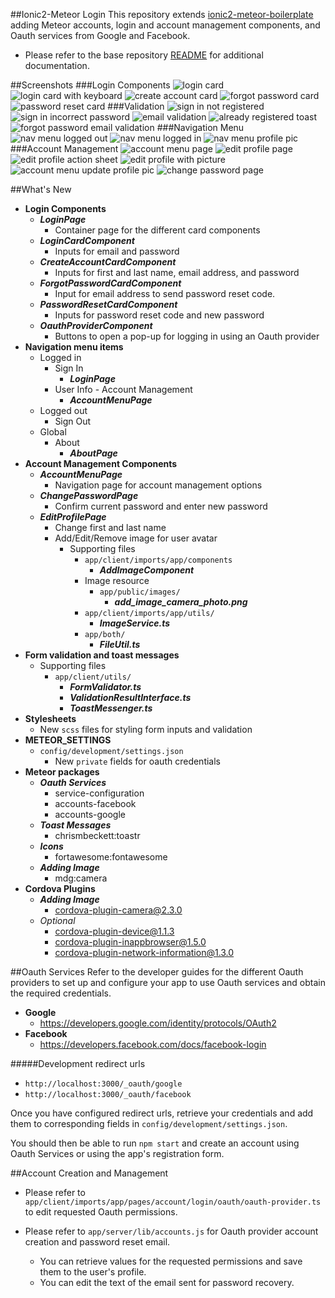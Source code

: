 ##Ionic2-Meteor Login
This repository extends [ionic2-meteor-boilerplate](https://github.com/mjwheatley/ionic2-meteor-boilerplate) adding Meteor accounts, login and account management components, and Oauth services from Google and Facebook.

* Please refer to the base repository [README](https://github.com/mjwheatley/ionic2-meteor-boilerplate/blob/master/README.md) for additional documentation.

##Screenshots
###Login Components
![login card](screenshots/android/sign-in.png) ![login card with keyboard](screenshots/android/sign-in-with-keyboard.png) ![create account card](screenshots/android/create-account.png) ![forgot password card](screenshots/android/forgot-password.png) ![password reset card](screenshots/android/password-reset.png)
###Validation
![sign in not registered](screenshots/android/validation/sign-in-not-registered.png) ![sign in incorrect password](screenshots/android/validation/sign-in-incorrect-password.png) ![email validation](screenshots/android/validation/email-validation.png) ![already registered toast](screenshots/android/validation/already-registered-toast.png) ![forgot password email validation](screenshots/android/validation/forgot-password-email-validation.png)
###Navigation Menu
![nav menu logged out](screenshots/android/logged-out-menu.png) ![nav menu logged in](screenshots/android/logged-in-menu.png) ![nav menu profile pic](screenshots/android/logged-in-profile-pic.png)
###Account Management
![account menu page](screenshots/android/account-management/account-menu-page.png) ![edit profile page](screenshots/android/account-management/edit-profile-page.png)  ![edit profile action sheet](screenshots/android/account-management/edit-profile-action-sheet.png) ![edit profile with picture](screenshots/android/account-management/edit-profile-with-picture.png) ![account menu update profile pic](screenshots/android/account-management/account-menu-update-profile-pic.png) ![change password page](screenshots/android/account-management/change-password-page.png)


##What's New
* **Login Components**
    * ***LoginPage***
        * Container page for the different card components
    * ***LoginCardComponent***
        * Inputs for email and password
    * ***CreateAccountCardComponent***
        * Inputs for first and last name, email address, and password
    * ***ForgotPasswordCardComponent***
        * Input for email address to send password reset code.
    * ***PasswordResetCardComponent***
        * Inputs for password reset code and new password
    * ***OauthProviderComponent***
        * Buttons to open a pop-up for logging in using an Oauth provider
* **Navigation menu items**
    * Logged in
        * Sign In
            * ***LoginPage***
        * User Info - Account Management
            * ***AccountMenuPage***
    * Logged out
        * Sign Out
    * Global
        * About
            * ***AboutPage***
* **Account Management Components**
    * ***AccountMenuPage***
        * Navigation page for account management options
    * ***ChangePasswordPage***
        * Confirm current password and enter new password
    * ***EditProfilePage***
        * Change first and last name
        * Add/Edit/Remove image for user avatar
            * Supporting files
                * `app/client/imports/app/components`
                    * ***AddImageComponent***
                * Image resource
                    * `app/public/images/`
                        * ***add_image_camera_photo.png***
                * `app/client/imports/app/utils/`
                    * ***ImageService.ts***
                * `app/both/`
                    * ***FileUtil.ts***
* **Form validation and toast messages**
    * Supporting files
        * `app/client/utils/`
            * ***FormValidator.ts***
            * ***ValidationResultInterface.ts***
            * ***ToastMessenger.ts***
* **Stylesheets**
    * New `scss` files for styling form inputs and validation
* **METEOR_SETTINGS**
    * `config/development/settings.json`
        * New `private` fields for oauth credentials
* **Meteor packages**
    * ***Oauth Services***
        * service-configuration
        * accounts-facebook
        * accounts-google
    * ***Toast Messages***
        * chrismbeckett:toastr
    * ***Icons***
        * fortawesome:fontawesome
    * ***Adding Image***
        * mdg:camera
* **Cordova Plugins**
    * ***Adding Image***
        * cordova-plugin-camera@2.3.0
    * *Optional*
        *  cordova-plugin-device@1.1.3
        *  cordova-plugin-inappbrowser@1.5.0
        *  cordova-plugin-network-information@1.3.0

##Oauth Services
Refer to the developer guides for the different Oauth providers to set up and configure your app to use Oauth services and obtain the required credentials.
* **Google**
    * https://developers.google.com/identity/protocols/OAuth2
* **Facebook**
    * https://developers.facebook.com/docs/facebook-login

#####Development redirect urls
* `http://localhost:3000/_oauth/google`
* `http://localhost:3000/_oauth/facebook`

Once you have configured redirect urls, retrieve your credentials and add them to corresponding fields in `config/development/settings.json`.

You should then be able to run `npm start` and create an account using Oauth Services or using the app's registration form.

##Account Creation and Management
* Please refer to `app/client/imports/app/pages/account/login/oauth/oauth-provider.ts` to edit requested Oauth permissions.

* Please refer to `app/server/lib/accounts.js` for Oauth provider account creation and password reset email.

    * You can retrieve values for the requested permissions and save them to the user's profile.
    * You can edit the text of the email sent for password recovery.
